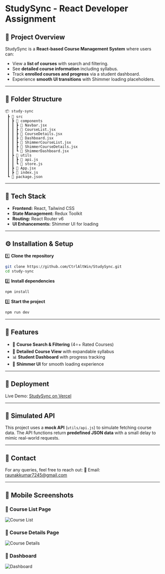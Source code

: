 # StudySync - React Developer Assignment

## 🚀 Project Overview
StudySync is a **React-based Course Management System** where users can:
- View a **list of courses** with search and filtering.
- See **detailed course information** including syllabus.
- Track **enrolled courses and progress** via a student dashboard.
- Experience **smooth UI transitions** with Shimmer loading placeholders.

---

## 📂 Folder Structure
```
📦 study-sync
 ┣ 📂 src
 ┃ ┣ 📂 components
 ┃ ┃ ┣ 📜 Navbar.jsx
 ┃ ┃ ┣ 📜 CourseList.jsx
 ┃ ┃ ┣ 📜 CourseDetails.jsx
 ┃ ┃ ┣ 📜 Dashboard.jsx
 ┃ ┃ ┣ 📜 ShimmerCourseList.jsx
 ┃ ┃ ┣ 📜 ShimmerCourseDetails.jsx
 ┃ ┃ ┗ 📜 ShimmerDashboard.jsx
 ┃ ┣ 📂 utils
 ┃ ┃ ┣ 📜 api.js
 ┃ ┃ ┗ 📜 store.js
 ┃ ┣ 📜 App.jsx
 ┃ ┣ 📜 index.js
 ┗ 📜 package.json
```

---

## 🔧 Tech Stack
- **Frontend:** React, Tailwind CSS
- **State Management:** Redux Toolkit
- **Routing:** React Router v6
- **UI Enhancements:** Shimmer UI for loading

---

## ⚙️ Installation & Setup
1️⃣ **Clone the repository**
```bash
git clone https://github.com/CtrlAltWin/StudySync.git
cd study-sync
```
2️⃣ **Install dependencies**
```bash
npm install
```
3️⃣ **Start the project**
```bash
npm run dev
```

---

## 🌟 Features
- 🔎 **Course Search & Filtering** (4⭐+ Rated Courses)
- 📖 **Detailed Course View** with expandable syllabus
- 📊 **Student Dashboard** with progress tracking
- 🎨 **Shimmer UI** for smooth loading experience

---

## 🔗 Deployment
Live Demo: [StudySync on Vercel](https://study-sync-teal.vercel.app/)

---

## 📜 Simulated API
This project uses a **mock API** (`utils/api.js`) to simulate fetching course data. The API functions return **predefined JSON data** with a small delay to mimic real-world requests.

---

## 📩 Contact
For any queries, feel free to reach out:
📧 Email: raunakkumar7245@gmail.com

---

## 📱 Mobile Screenshots
### 📌 Course List Page  
![Course List](public/courseList.jpg)

### 📌 Course Details Page  
![Course Details](public/courseDetails.jpg)

### 📌 Dashboard  
![Dashboard](public/dashboard.jpg)
